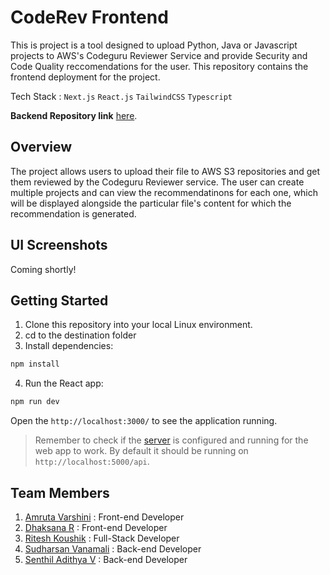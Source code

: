 # CodeRev Frontend
This is project is a tool designed to upload Python, Java or Javascript projects to AWS's Codeguru Reviewer Service and provide Security and Code Quality reccomendations for the user.
This repository contains the frontend deployment for the project.

Tech Stack : `Next.js` `React.js` `TailwindCSS` `Typescript` 

**Backend Repository link** [here](https://github.com/IAmRiteshKoushik/coderev-bk).

## Overview
The project allows users to upload their file to AWS S3 repositories and get 
them reviewed by the Codeguru Reviewer service. The user can create multiple 
projects and can view the recommendatinons for each one, which will be displayed 
alongside the particular file's content for which the recommendation is 
generated.

## UI Screenshots
Coming shortly!

## Getting Started
1. Clone this repository into your local Linux environment.
2. cd to the destination folder
3. Install dependencies:

```bash
npm install
```
4. Run the React app:
```bash
npm run dev
```
Open the `http://localhost:3000/` to see the application running.

>Remember to check if the [server](https://github.com/IAmRiteshKoushik/coderev-bk) is configured and running for the web app to work. By default it should be running
on `http://localhost:5000/api`.

## Team Members

1. [Amruta Varshini](https://github.com/varshiniert) : Front-end Developer
2. [Dhaksana R](https://github.com/Dhaksana) : Front-end Developer
3. [Ritesh Koushik](https://github.com/IAmRiteshKoushik) : Full-Stack Developer
4. [Sudharsan Vanamali](https://github.com/Astrasv) : Back-end Developer
5. [Senthil Adithya V](https://github.com/a-dithya04) : Back-end Developer
